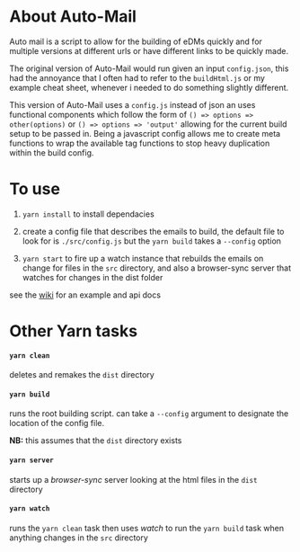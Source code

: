 # About Auto-Mail

Auto mail is a script to allow for the building of eDMs quickly and for multiple versions at different urls or have different links to be quickly made.

The original version of Auto-Mail would run given an input `config.json`, this had the annoyance that I often had to refer to the `buildHtml.js` or my example cheat sheet, whenever i needed to do something slightly different.

This version of Auto-Mail uses a `config.js` instead of json an uses functional components which follow the form of `() => options => other(options)` or `() => options => 'output'` allowing for the current build setup to be passed in. Being a javascript config allows me to create meta functions to wrap the available tag functions to stop heavy duplication within the build config.

# To use

1. `yarn install` to install dependacies

2. create a config file that describes the emails to build, the default file to look for is `./src/config.js` but the `yarn build` takes a `--config` option

3. `yarn start` to fire up a watch instance that rebuilds the emails on change for files in the `src` directory, and also a browser-sync server that watches for changes in the dist folder

see the [wiki](https://github.com/darcnite3000/auto-mail/wiki) for an example and api docs

# Other Yarn tasks
#### `yarn clean`
deletes and remakes the `dist` directory

#### `yarn build`
runs the root building script.
can take a `--config` argument to designate the location of the config file.

**NB:** this assumes that the `dist` directory exists

#### `yarn server`
starts up a _browser-sync_ server looking at the html files in the `dist` directory

#### `yarn watch`
runs the `yarn clean` task then uses _watch_ to run the `yarn build` task when anything changes in the `src` directory
